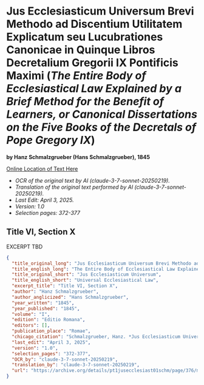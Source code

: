 # Jus Ecclesiasticum Universum Brevi Methodo ad Discentium Utilitatem Explicatum seu Lucubrationes Canonicae in Quinque Libros Decretalium Gregorii IX Pontificis Maximi (*The Entire Body of Ecclesiastical Law Explained by a Brief Method for the Benefit of Learners, or Canonical Dissertations on the Five Books of the Decretals of Pope Gregory IX*)

**by Hanz Schmalzgrueber (Hans Schmalzgrueber), 1845**

[Online Location of Text Here](https://archive.org/details/pt1jusecclesiast01schm/page/372/mode/2up)

- *OCR of the original text by AI (claude-3-7-sonnet-20250219).*
- *Translation of the original text performed by AI (claude-3-7-sonnet-20250219).*
- *Last Edit: April 3, 2025.*
- *Version: 1.0*
- *Selection pages: 372-377*

## Title VI, Section X

EXCERPT TBD

```json
{
  "title_original_long": "Jus Ecclesiasticum Universum Brevi Methodo ad Discentium Utilitatem Explicatum seu Lucubrationes Canonicae in Quinque Libros Decretalium Gregorii IX Pontificis Maximi",
  "title_english_long": "The Entire Body of Ecclesiastical Law Explained by a Brief Method for the Benefit of Learners, or Canonical Dissertations on the Five Books of the Decretals of Pope Gregory IX",
  "title_original_short": "Jus Ecclesiasticum Universum",
  "title_english_short": "Universal Ecclesiastical Law",
  "excerpt_title": "Title VI, Section X",
  "author": "Hanz Schmalzgrueber",
  "author_anglicized": "Hans Schmalzgrueber",
  "year_written": "1845",
  "year_published": "1845",
  "volume": "I",
  "edition": "Editio Romana",
  "editors": [],
  "publication_place": "Romae",
  "chicago_citation": "Schmalzgrueber, Hanz. *Jus Ecclesiasticum Universum*, Vol. I. Romae: Ex Typographia Rev. Cam. Apostolicae, 1845.",
  "last_edit": "April 3, 2025",
  "version": "1.0",
  "selection_pages": "372-377",
  "OCR_by": "claude-3-7-sonnet-20250219",
  "translation_by": "claude-3-7-sonnet-20250219",
  "url": "https://archive.org/details/pt1jusecclesiast01schm/page/376/mode/2up"
}
```
